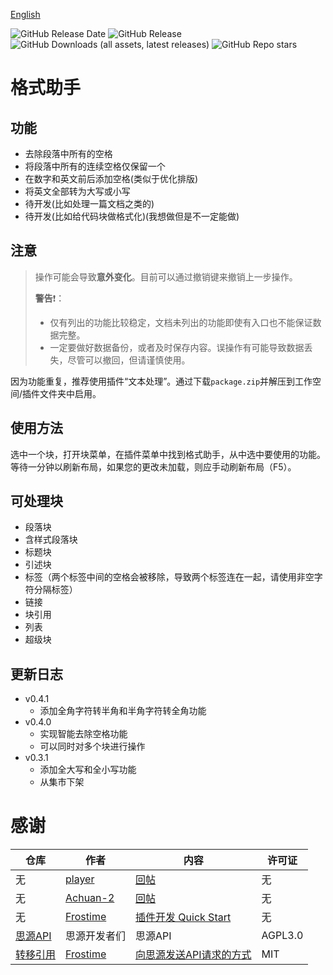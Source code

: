 [English](https://github.com/emptylight370/sy-format-helper/blob/main/README.md)

![GitHub Release Date](https://img.shields.io/github/release-date/emptylight370/sy-format-helper?display_date=published_at&link=https%3A%2F%2Fgithub.com%2Femptylight370%2Fsy-format-helper/releases/latest)
![GitHub Release](https://img.shields.io/github/v/release/emptylight370/sy-format-helper?link=https%3A%2F%2Fgithub.com%2Femptylight370%2Fsy-format-helper/releases/latest)
![GitHub Downloads (all assets, latest releases)](https://img.shields.io/github/downloads/emptylight370/sy-format-helper/latest/total?link=https%3A%2F%2Fgithub.com%2Femptylight370%2Fsy-format-helper)
![GitHub Repo stars](https://img.shields.io/github/stars/emptylight370/sy-format-helper?link=https%3A%2F%2Fgithub.com%2Femptylight370%2Fsy-format-helper)

# 格式助手

## 功能

- 去除段落中所有的空格
- 将段落中所有的连续空格仅保留一个
- 在数字和英文前后添加空格(类似于优化排版)
- 将英文全部转为大写或小写
- 待开发(比如处理一篇文档之类的)
- 待开发(比如给代码块做格式化)(我想做但是不一定能做)

## 注意

> 操作可能会导致**意外变化**。目前可以通过撤销键来撤销上一步操作。
> 
> **警告**❗：
> - 仅有列出的功能比较稳定，文档未列出的功能即使有入口也不能保证数据完整。
> - 一定要做好数据备份，或者及时保存内容。误操作有可能导致数据丢失，尽管可以撤回，但请谨慎使用。

因为功能重复，推荐使用插件“文本处理”。通过下载`package.zip`并解压到工作空间/插件文件夹中启用。

## 使用方法

选中一个块，打开块菜单，在插件菜单中找到格式助手，从中选中要使用的功能。  
等待一分钟以刷新布局，如果您的更改未加载，则应手动刷新布局（F5）。

## 可处理块

- 段落块
- 含样式段落块
- 标题块
- 引述块
- 标签（两个标签中间的空格会被移除，导致两个标签连在一起，请使用非空字符分隔标签）
- 链接
- 块引用
- 列表
- 超级块

## 更新日志

- v0.4.1
  - 添加全角字符转半角和半角字符转全角功能
- v0.4.0
  - 实现智能去除空格功能
  - 可以同时对多个块进行操作
- v0.3.1
  - 添加全大写和全小写功能
  - 从集市下架

# 感谢

| 仓库 | 作者 | 内容 | 许可证 |
| --- | --- | --- | --- |
| 无 | [player](https://ld246.com/member/player) | [回帖](https://ld246.com/article/1734443320794/comment/1734444819260#comments) | 无 |
| 无 | [Achuan-2](https://ld246.com/member/Achuan-2) | [回帖](https://ld246.com/article/1734443320794/comment/1734451724612?r=EmptyLight#comments) | 无 |
| 无 | [Frostime](https://ld246.com/member/Frostime) | [插件开发 Quick Start](https://ld246.com/article/1723732790981) | 无 |
| [思源API](https://github.com/siyuan-note/siyuan/blob/master/API_zh_CN.md) | 思源开发者们 | 思源API | AGPL3.0 |
| [转移引用](https://github.com/frostime/sy-transfer-refs) | [Frostime](https://github.com/frostime) | [向思源发送API请求的方式](https://github.com/frostime/sy-transfer-refs/blob/main/src/api.ts) | MIT |